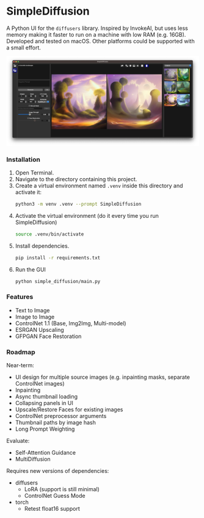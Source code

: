 # SimpleDiffusion

A Python UI for the `diffusers` library.  Inspired by InvokeAI, but uses less memory making it faster to run on a machine with low RAM (e.g. 16GB).  Developed and tested on macOS.  Other platforms could be supported with a small effort.

![Screenshot](docs/screenshot.webp)

### Installation

1. Open Terminal.
2. Navigate to the directory containing this project.
3. Create a virtual environment named `.venv` inside this directory and activate it:
    ```sh
    python3 -m venv .venv --prompt SimpleDiffusion
    ```
4. Activate the virtual environment (do it every time you run SimpleDiffusion)
    ```sh
    source .venv/bin/activate
    ```
5. Install dependencies.
    ```sh
    pip install -r requirements.txt
    ```
6. Run the GUI
    ```sh
    python simple_diffusion/main.py
    ```

### Features

- Text to Image
- Image to Image
- ControlNet 1.1 (Base, Img2Img, Multi-model)
- ESRGAN Upscaling
- GFPGAN Face Restoration

### Roadmap

Near-term:
- UI design for multiple source images (e.g. inpainting masks, separate ControlNet images)
- Inpainting
- Async thumbnail loading
- Collapsing panels in UI
- Upscale/Restore Faces for existing images
- ControlNet preprocessor arguments
- Thumbnail paths by image hash 
- Long Prompt Weighting

Evaluate:
- Self-Attention Guidance
- MultiDiffusion

Requires new versions of dependencies:
- diffusers
  - LoRA (support is still minimal)
  - ControlNet Guess Mode
- torch
  - Retest float16 support
